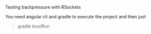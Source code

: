Testing backpressure with RSockets

You need angular cli and gradle to execute the project and then just

> gradle bootRun


